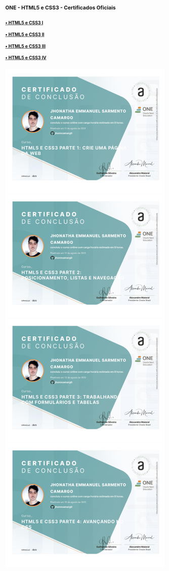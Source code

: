 ### ONE - HTML5 e CSS3 - Certificados Oficiais

##

#### <a href="https://cursos.alura.com.br/user/jhonncamarg0/degree-front-end-turma3-one-431390/certificate" target="_blank"> • HTML5 e CSS3 I </a>
#### <a href="https://cursos.alura.com.br/user/jhonncamarg0/degree-front-end-turma3-one-431390/certificate" target="_blank"> • HTML5 e CSS3 II </a>
#### <a href="https://cursos.alura.com.br/user/jhonncamarg0/degree-front-end-turma3-one-431390/certificate" target="_blank"> • HTML5 e CSS3 III </a>
#### <a href="https://cursos.alura.com.br/user/jhonncamarg0/degree-front-end-turma3-one-431390/certificate" target="_blank"> • HTML5 e CSS3 IV </a>

##

![NPM](https://github.com/jhonncamarg0/oracle-next-education/blob/main/certificados/html5-css3/crie-uma-pagina-da-web.jpg)
![NPM](https://github.com/jhonncamarg0/oracle-next-education/blob/main/certificados/html5-css3/posicionamento-listas-e-navegacao.jpg)
![NPM](https://github.com/jhonncamarg0/oracle-next-education/blob/main/certificados/html5-css3/trabalhando-com-formularios-e-tabelas.jpg)
![NPM](https://github.com/jhonncamarg0/oracle-next-education/blob/main/certificados/html5-css3/avancando-no-css.jpg)
